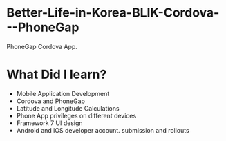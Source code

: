 # Better-Life-in-Korea-BLIK-Cordova---PhoneGap
PhoneGap Cordova App.

<h1>What Did I learn?</h1>  
<ul>
    <li>Mobile Application Development</li>
    <li>Cordova and PhoneGap</li>
    <li>Latitude and Longitude Calculations</li>
    <li>Phone App privileges on different devices</li>
    <li>Framework 7 UI design</li>
    <li>Android and iOS developer account. submission and rollouts</li>
</ul>
